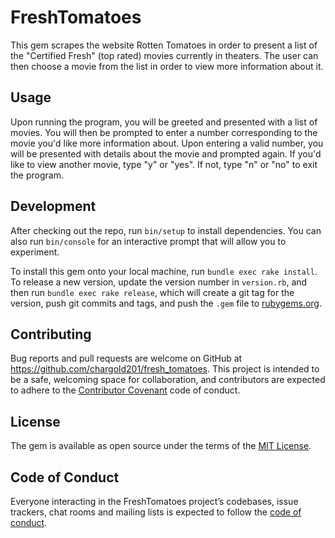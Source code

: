 # FreshTomatoes

This gem scrapes the website Rotten Tomatoes in order to present a list of the "Certified Fresh" (top rated) movies currently in theaters. The user can then choose a movie from the list in order to view more information about it.

## Usage

Upon running the program, you will be greeted and presented with a list of movies. You will then be prompted to enter a number corresponding to the movie you'd like more information about. Upon entering a valid number, you will be presented with details about the movie and prompted again. If you'd like to view another movie, type "y" or "yes". If not, type "n" or "no" to exit the program.

## Development

After checking out the repo, run `bin/setup` to install dependencies. You can also run `bin/console` for an interactive prompt that will allow you to experiment.

To install this gem onto your local machine, run `bundle exec rake install`. To release a new version, update the version number in `version.rb`, and then run `bundle exec rake release`, which will create a git tag for the version, push git commits and tags, and push the `.gem` file to [rubygems.org](https://rubygems.org).

## Contributing

Bug reports and pull requests are welcome on GitHub at https://github.com/chargold201/fresh_tomatoes. This project is intended to be a safe, welcoming space for collaboration, and contributors are expected to adhere to the [Contributor Covenant](http://contributor-covenant.org) code of conduct.

## License

The gem is available as open source under the terms of the [MIT License](https://opensource.org/licenses/MIT).

## Code of Conduct

Everyone interacting in the FreshTomatoes project’s codebases, issue trackers, chat rooms and mailing lists is expected to follow the [code of conduct](https://github.com/chargold201/fresh_tomatoes/blob/master/CODE_OF_CONDUCT.md).

